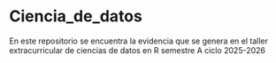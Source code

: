 # Ciencia_de_datos
En este repositorio se encuentra la evidencia que se genera en el taller extracurricular de ciencias de datos en R semestre A ciclo 2025-2026
